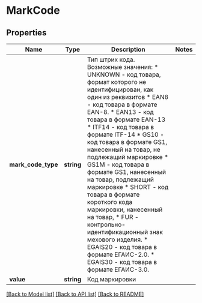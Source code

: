 # MarkCode

## Properties
Name | Type | Description | Notes
------------ | ------------- | ------------- | -------------
**mark_code_type** | **string** | Тип штрих кода. Возможные значения: * UNKNOWN - код товара, формат которого не идентифицирован, как один из реквизитов * EAN8 - код товара в формате EAN-8. * EAN13 - код товара в формате EAN-13 * ITF14 - код товара в формате ITF-14 * GS10 - код товара в формате GS1, нанесенный на товар, не подлежащий маркировке * GS1M - код товара в формате GS1, нанесенный на товар, подлежащий маркировке * SHORT - код товара в формате короткого кода маркировки, нанесенный на товар, * FUR - контрольно-идентификационный знак мехового изделия. * EGAIS20 - код товара в формате ЕГАИС-2.0. * EGAIS30 - код товара в формате ЕГАИС-3.0. | 
**value** | **string** | Код маркировки | 

[[Back to Model list]](../README.md#documentation-for-models) [[Back to API list]](../README.md#documentation-for-api-endpoints) [[Back to README]](../README.md)


